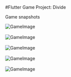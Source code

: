 #Flutter Game Project: Divide

Game snapshots

![GameImage](https://github.com/viveky259259/divide_game/blob/enhancement-readme.md/snapshots/divide%20game%201.png&s=200)<br><br>
![GameImage](https://github.com/viveky259259/divide_game/blob/enhancement-readme.md/snapshots/divide%20game%2012.png&s=200)<br><br>
![GameImage](https://github.com/viveky259259/divide_game/blob/enhancement-readme.md/snapshots/divide%20game%2013.png&s=200)<br><br>
![GameImage](https://github.com/viveky259259/divide_game/blob/enhancement-readme.md/snapshots/divide%20game%2014.png&s=200)<br><br>
![GameImage](https://github.com/viveky259259/divide_game/blob/enhancement-readme.md/snapshots/divide%20game%2015.png&s=200)<br><br>
